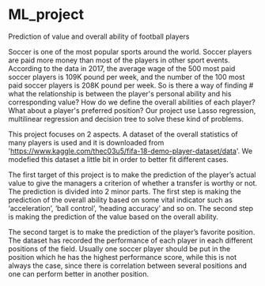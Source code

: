 # ML_project
Prediction of value and overall ability of football players

Soccer is one of the most popular sports around the world. Soccer players are paid more money than most of the players in other sport events. According to the data in 2017, the average wage of the 500 most paid soccer players is 109K pound per week, and the number of the 100 most paid soccer players is 208K pound per week. So is there a way of finding # what the relationship is between the player's personal ability and his corresponding value? How do we define the overall abilities of each player? What about a player's preferred position? Our project use Lasso regression, multilinear regression and decision tree to solve these kind of problems.

This project focuses on 2 aspects. A dataset of the overall statistics of many players is used and it is downloaded from 'https://www.kaggle.com/thec03u5/fifa-18-demo-player-dataset/data'. We modefied this dataset a little bit in order to better fit different cases.

The first target of this project is to make the prediction of the player’s actual value to give the managers a criterion of whether a transfer is worthy or not. The prediction is divided into 2 minor parts. The first step is making the prediction of the overall ability based on some vital indicator such as ‘acceleration’, ‘ball control’, ‘heading accuracy’ and so on. The second step is making the prediction of the value based on the overall ability.

The second target is to make the prediction of the player’s favorite position. The dataset has recorded the performance of each player in each different positions of the field. Usually one soccer player should be put in the position which he has the highest performance score, while this is not always the case, since there is correlation between several positions and one can perform better in another position.
